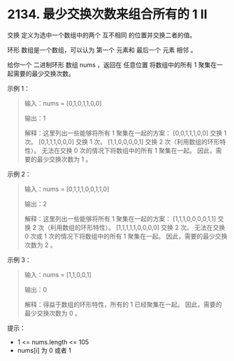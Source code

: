 # 2134. 最少交换次数来组合所有的 1 II

交换 定义为选中一个数组中的两个 互不相同 的位置并交换二者的值。

环形 数组是一个数组，可以认为 第一个 元素和 最后一个 元素 相邻 。

给你一个 二进制环形 数组 nums ，返回在 任意位置 将数组中的所有 1 聚集在一起需要的最少交换次数。

示例 1：

> 输入：nums = [0,1,0,1,1,0,0]
>
> 输出：1
>
> 解释：这里列出一些能够将所有 1 聚集在一起的方案：
> [0,0,1,1,1,0,0] 交换 1 次。
> [0,1,1,1,0,0,0] 交换 1 次。
> [1,1,0,0,0,0,1] 交换 2 次（利用数组的环形特性）。
> 无法在交换 0 次的情况下将数组中的所有 1 聚集在一起。
> 因此，需要的最少交换次数为 1 。

示例 2：

> 输入：nums = [0,1,1,1,0,0,1,1,0]
>
> 输出：2
>
> 解释：这里列出一些能够将所有 1 聚集在一起的方案：
> [1,1,1,0,0,0,0,1,1] 交换 2 次（利用数组的环形特性）。
> [1,1,1,1,1,0,0,0,0] 交换 2 次。
> 无法在交换 0 次或 1 次的情况下将数组中的所有 1 聚集在一起。
> 因此，需要的最少交换次数为 2 。

示例 3：

> 输入：nums = [1,1,0,0,1]
>
> 输出：0
>
> 解释：得益于数组的环形特性，所有的 1 已经聚集在一起。
> 因此，需要的最少交换次数为 0 。

提示：

- 1 <= nums.length <= 105
- nums[i] 为 0 或者 1
